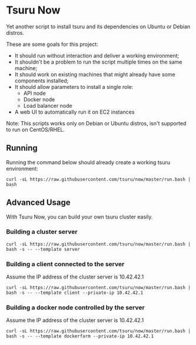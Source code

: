 # Tsuru Now

Yet another script to install tsuru and its dependencies on Ubuntu or Debian distros.

These are some goals for this project:

* It should run without interaction and deliver a working environment;
* It shouldn't be a problem to run the script multiple times on the same machine;
* It should work on existing machines that might already have some components installed;
* It should allow parameters to install a single role:
    * API node
    * Docker node
    * Load balancer node
* A web UI to automatically run it on EC2 instances

Note: This scripts works only on Debian or Ubuntu distros, isn't supported to run on CentOS/RHEL.

## Running

Running the command below should already create a working tsuru environment:

```
curl -sL https://raw.githubusercontent.com/tsuru/now/master/run.bash | bash
```

## Advanced Usage

With Tsuru Now, you can build your own tsuru cluster easily.

### Building a cluster server

```
curl -sL https://raw.githubusercontent.com/tsuru/now/master/run.bash | bash -s -- --template server
```


### Building a client connected to the server

Assume the IP address of the cluster server is 10.42.42.1

```
curl -sL https://raw.githubusercontent.com/tsuru/now/master/run.bash | bash -s -- --template client --private-ip 10.42.42.1
```


### Building a docker node controlled by the server

Assume the IP address of the cluster server is 10.42.42.1

```
curl -sL https://raw.githubusercontent.com/tsuru/now/master/run.bash | bash -s -- --template dockerfarm --private-ip 10.42.42.1
```
